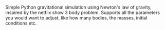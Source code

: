 Simple Python gravitational simulation using Newton's law of gravity, inspired by the netflix show 3 body problem.
Supports all the parameters you would want to adjust, like how many bodies, the masses, initial conditions etc.
